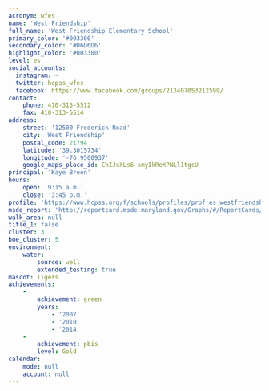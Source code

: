 ```yaml
---
acronym: wfes
name: 'West Friendship'
full_name: 'West Friendship Elementary School'
primary_color: '#003300'
secondary_color: '#D6D6D6'
highlight_color: '#003300'
level: es
social_accounts:
  instagram: ~
  twitter: hcpss_wfes
  facebook: https://www.facebook.com/groups/213407053212599/
contact:
    phone: 410-313-5512
    fax: 410-313-5514
address:
    street: '12500 Frederick Road'
    city: 'West Friendship'
    postal_code: 21794
    latitude: '39.3015734'
    longitude: '-76.9500937'
    google_maps_place_id: ChIJxXLs6-smyIkReXPNLl1tgcU
principal: 'Kaye Breon'
hours:
    open: '9:15 a.m.'
    close: '3:45 p.m.'
profile: 'https://www.hcpss.org/f/schools/profiles/prof_es_westfriendship.pdf'
msde_report: 'http://reportcard.msde.maryland.gov/Graphs/#/ReportCards/ReportCardSchool/1//1/13/0302/'
walk_area: null
title_1: false
cluster: 3
boe_cluster: 5
environment:
    water:
        source: well
        extended_testing: true
mascot: Tigers
achievements:
    -
        achievement: green
        years:
            - '2007'
            - '2010'
            - '2014'
    -
        achievement: pbis
        level: Gold
calendar:
    mode: null
    account: null
---
```

